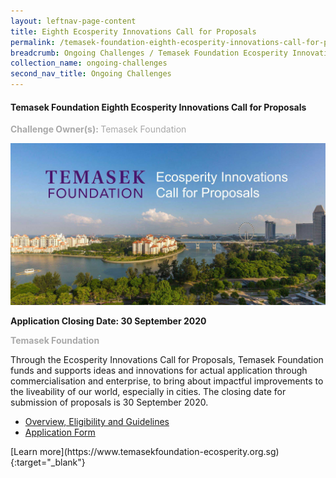 ```yaml
---
layout: leftnav-page-content
title: Eighth Ecosperity Innovations Call for Proposals
permalink: /temasek-foundation-eighth-ecosperity-innovations-call-for-proposals/
breadcrumb: Ongoing Challenges / Temasek Foundation Ecosperity Innovations
collection_name: ongoing-challenges
second_nav_title: Ongoing Challenges
---
```


#### Temasek Foundation Eighth Ecosperity Innovations Call for Proposals

<font color="#a9a9a9"><b>Challenge Owner(s): </b>Temasek Foundation</font>

[![1](/images/ongoing-challenges/Temasek-Foundation_Ecosperity-Innovations.jpg)](https://www.temasekfoundation-ecosperity.org.sg)

**Application Closing Date: 30 September 2020**<br>

<font color=" #a9a9a9"><b>Temasek Foundation</b></font>

Through the Ecosperity Innovations Call for Proposals, Temasek Foundation funds and supports ideas and innovations for actual application through commercialisation and enterprise, to bring about impactful improvements to the liveability of our world, especially in cities. The closing date for submission of proposals is 30 September 2020.

<ul>
  <li><a href="/images/Temasek%20Foundation_Ecosperity%20Innovations%20Call%20for%20Proposals%20(Aug%202020).pdf">Overview, Eligibility and Guidelines</a></li>
  <li><a href="/images/Temasek%20Foundation_Ecosperity%20Innovations%20Call%20for%20Proposals%20Application.docx" download>Application Form</a></li>
</ul>
[Learn more](https://www.temasekfoundation-ecosperity.org.sg){:target="_blank"}
